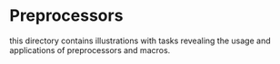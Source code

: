 # Preprocessors

this directory contains illustrations with tasks revealing
the usage and applications of preprocessors and macros.

